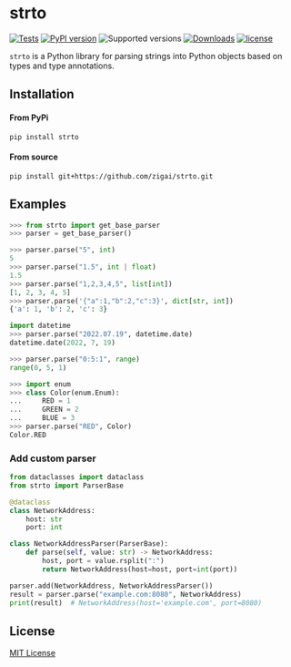 # strto
[![Tests](https://github.com/zigai/strto/actions/workflows/tests.yml/badge.svg)](https://github.com/zigai/strto/actions/workflows/tests.yml)
[![PyPI version](https://badge.fury.io/py/strto.svg)](https://badge.fury.io/py/strto)
![Supported versions](https://img.shields.io/badge/python-3.10+-blue.svg)
[![Downloads](https://static.pepy.tech/badge/strto)](https://pepy.tech/project/strto)
[![license](https://img.shields.io/github/license/zigai/strto.svg)](https://github.com/zigai/strto/blob/master/LICENSE)

`strto` is a Python library for parsing strings into Python objects based on types and type annotations.

## Installation
#### From PyPi
```
pip install strto
```
#### From source
```
pip install git+https://github.com/zigai/strto.git
```

## Examples
```python
>>> from strto import get_base_parser
>>> parser = get_base_parser()

>>> parser.parse("5", int)
5
>>> parser.parse("1.5", int | float)
1.5
>>> parser.parse("1,2,3,4,5", list[int])
[1, 2, 3, 4, 5]
>>> parser.parse('{"a":1,"b":2,"c":3}', dict[str, int])
{'a': 1, 'b': 2, 'c': 3}

import datetime
>>> parser.parse("2022.07.19", datetime.date)
datetime.date(2022, 7, 19)

>>> parser.parse("0:5:1", range)
range(0, 5, 1)

>>> import enum
>>> class Color(enum.Enum):
...     RED = 1
...     GREEN = 2
...     BLUE = 3
>>> parser.parse("RED", Color)
Color.RED

```
### Add custom parser
```python
from dataclasses import dataclass
from strto import ParserBase

@dataclass
class NetworkAddress:
    host: str
    port: int

class NetworkAddressParser(ParserBase):
    def parse(self, value: str) -> NetworkAddress:
        host, port = value.rsplit(":")
        return NetworkAddress(host=host, port=int(port))

parser.add(NetworkAddress, NetworkAddressParser())
result = parser.parse("example.com:8080", NetworkAddress)
print(result)  # NetworkAddress(host='example.com', port=8080)
```

## License
[MIT License](https://github.com/zigai/strto/blob/master/LICENSE)

